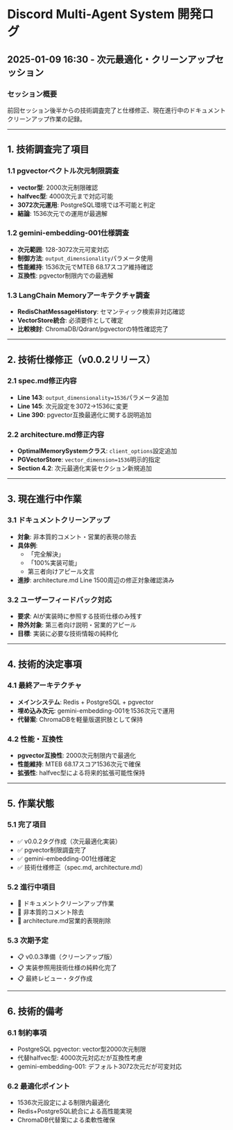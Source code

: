 # Discord Multi-Agent System 開発ログ
## 2025-01-09 16:30 - 次元最適化・クリーンアップセッション

### セッション概要
前回セッション後半からの技術調査完了と仕様修正、現在進行中のドキュメントクリーンアップ作業の記録。

---

## 1. 技術調査完了項目

### 1.1 pgvectorベクトル次元制限調査
- **vector型**: 2000次元制限確認
- **halfvec型**: 4000次元まで対応可能
- **3072次元運用**: PostgreSQL環境では不可能と判定
- **結論**: 1536次元での運用が最適解

### 1.2 gemini-embedding-001仕様調査
- **次元範囲**: 128-3072次元可変対応
- **制御方法**: `output_dimensionality`パラメータ使用
- **性能維持**: 1536次元でMTEB 68.17スコア維持確認
- **互換性**: pgvector制限内での最適解

### 1.3 LangChain Memoryアーキテクチャ調査
- **RedisChatMessageHistory**: セマンティック検索非対応確認
- **VectorStore統合**: 必須要件として確定
- **比較検討**: ChromaDB/Qdrant/pgvectorの特性確認完了

---

## 2. 技術仕様修正（v0.0.2リリース）

### 2.1 spec.md修正内容
- **Line 143**: `output_dimensionality=1536`パラメータ追加
- **Line 145**: 次元設定を3072→1536に変更
- **Line 390**: pgvector互換最適化に関する説明追加

### 2.2 architecture.md修正内容
- **OptimalMemorySystemクラス**: `client_options`設定追加
- **PGVectorStore**: `vector_dimension=1536`明示的指定
- **Section 4.2**: 次元最適化実装セクション新規追加

---

## 3. 現在進行中作業

### 3.1 ドキュメントクリーンアップ
- **対象**: 非本質的コメント・営業的表現の除去
- **具体例**: 
  - 「完全解決」
  - 「100%実装可能」
  - 第三者向けアピール文言
- **進捗**: architecture.md Line 1500周辺の修正対象確認済み

### 3.2 ユーザーフィードバック対応
- **要求**: AIが実装時に参照する技術仕様のみ残す
- **除外対象**: 第三者向け説明・営業的アピール
- **目標**: 実装に必要な技術情報の純粋化

---

## 4. 技術的決定事項

### 4.1 最終アーキテクチャ
- **メインシステム**: Redis + PostgreSQL + pgvector
- **埋め込み次元**: gemini-embedding-001を1536次元で運用
- **代替案**: ChromaDBを軽量版選択肢として保持

### 4.2 性能・互換性
- **pgvector互換性**: 2000次元制限内で最適化
- **性能維持**: MTEB 68.17スコア1536次元で確保
- **拡張性**: halfvec型による将来的拡張可能性保持

---

## 5. 作業状態

### 5.1 完了項目
- ✅ v0.0.2タグ作成（次元最適化実装）
- ✅ pgvector制限調査完了
- ✅ gemini-embedding-001仕様確定
- ✅ 技術仕様修正（spec.md, architecture.md）

### 5.2 進行中項目
- 🔄 ドキュメントクリーンアップ作業
- 🔄 非本質的コメント除去
- 🔄 architecture.md営業的表現削除

### 5.3 次期予定
- 📋 v0.0.3準備（クリーンアップ版）
- 📋 実装参照用技術仕様の純粋化完了
- 📋 最終レビュー・タグ作成

---

## 6. 技術的備考

### 6.1 制約事項
- PostgreSQL pgvector: vector型2000次元制限
- 代替halfvec型: 4000次元対応だが互換性考慮
- gemini-embedding-001: デフォルト3072次元だが可変対応

### 6.2 最適化ポイント
- 1536次元設定による制限内最適化
- Redis+PostgreSQL統合による高性能実現
- ChromaDB代替案による柔軟性確保